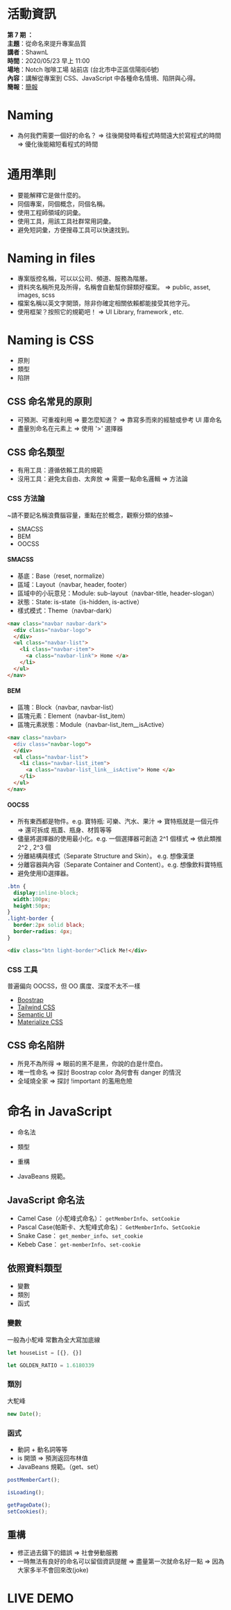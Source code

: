 # 活動資訊

**第 7 期 ：**<br>
**主題**：從命名來提升專案品質<br>
**講者**：ShawnL<br>
**時間**：2020/05/23 早上 11:00<br>
**場地**：Notch 咖啡工場 站前店 (台北市中正區信陽街6號) <br>
**內容**：講解從專案到 CSS、JavaScript 中各種命名情境、陷阱與心得。 <br>
**簡報**：[簡報](https://docs.google.com/presentation/d/e/2PACX-1vQou__qYMEEyGws93wsXTB40LviiHQm3WjeCxllDTaO9SZFpD3_FYlIYMAaQSES8c9qTKgxykFeFPmA/pub?start=false&loop=false&delayms=60000)

# Naming
- 為何我們需要一個好的命名？ => 往後開發時看程式時間遠大於寫程式的時間 => 優化後能縮短看程式的時間

# 通用準則
- 要能解釋它是做什麼的。
- 同個專案，同個概念，同個名稱。
- 使用工程師領域的詞彙。
- 使用工具，用該工具社群常用詞彙。
- 避免短詞彙，方便搜尋工具可以快速找到。

# Naming in files
- 專案版控名稱，可以以公司、頻道、服務為階層。
- 資料夾名稱所見及所得，名稱會自動幫你歸類好檔案。 => public, asset, images, scss
- 檔案名稱以英文字開頭，除非你確定相關依賴都能接受其他字元。
- 使用框架？按照它的規範吧！ => UI Library, framework , etc.

# Naming is CSS
- 原則
- 類型
- 陷阱

## CSS 命名常見的原則
- 可預測、可重複利用 => 要怎麼知道？ => 靠寫多而來的經驗或參考 UI 庫命名
- 盡量別命名在元素上 => 使用 '>' 選擇器

## CSS 命名類型
- 有用工具：遵循依賴工具的規範
- 沒用工具：避免太自由、太奔放 => 需要一點命名邏輯 => 方法論

### CSS 方法論
~請不要記名稱浪費腦容量，重點在於概念，觀察分類的依據~
- SMACSS
- BEM
- OOCSS

#### SMACSS
- 基底：Base（reset, normalize）
- 區域：Layout（navbar, header, footer）
- 區域中的小玩意兒：Module: sub-layout（navbar-title, header-slogan）
- 狀態：State: is-state（is-hidden, is-active）
- 樣式模式：Theme（navbar-dark）

```html
<nav class="navbar navbar-dark">
  <div class="navbar-logo">
  </div>
  <ul class="navbar-list">
    <li class="navbar-item">
      <a class="navbar-link"> Home </a>
    </li>
  </ul>
</nav>
```

#### BEM
- 區塊：Block（navbar, navbar-list）
- 區塊元素：Element（navbar-list_item）
- 區塊元素狀態：Module（navbar-list_item__isActive）

```html
<nav class="navbar>
  <div class="navbar-logo">
  </div>
  <ul class="navbar-list">
    <li class="navbar-list_item">
      <a class="navbar-list_link__isActive"> Home </a>
    </li>
  </ul>
</nav>
```

#### OOCSS
- 所有東西都是物件。e.g. 寶特瓶: 可樂、汽水、果汁 => 寶特瓶就是一個元件 => 還可拆成 瓶蓋、瓶身、材質等等
- 儘量將選擇器的使用最小化。e.g. 一個選擇器可創造 2^1 個樣式 => 依此類推 2^2 , 2^3 個
- 分離結構與樣式（Separate Structure and Skin）。 e.g. 想像漢堡
- 分離容器與內容（Separate Container and Content）。e.g. 想像飲料寶特瓶
- 避免使用ID選擇器。


```css
.btn {
  display:inline-block;
  width:100px;
  height:50px;
}
.light-border {
  border:2px solid black;
  border-radius: 4px;
}
```

```html
<div class="btn light-border">Click Me!</div>
```

### CSS 工具
普遍偏向 OOCSS，但 OO 廣度、深度不太不一樣
- [Boostrap](https://getbootstrap.com/)
- [Tailwind CSS](https://tailwindcss.com/)
- [Semantic UI](https://semantic-ui.com/)
- [Materialize CSS](https://materializecss.com/) 

## CSS 命名陷阱
- 所見不為所得 => 眼前的黑不是黑，你說的白是什麼白。
- 唯一性命名 => 探討 Boostrap color 為何會有 danger 的情況
- 全域燒全家 => 探討 !important 的濫用危險

# 命名 in JavaScript
- 命名法
- 類型
- 重構


- JavaBeans 規範。

## JavaScript 命名法
- Camel Case（小駝峰式命名）： `getMemberInfo`、`setCookie`
- Pascal Case(帕斯卡、大駝峰式命名)： `GetMemberInfo`、`SetCookie`
- Snake Case： `get_member_info`、`set_cookie`
- Kebeb Case： `get-memberInfo`、`set-cookie`

## 依照資料類型
- 變數
- 類別
- 函式

### 變數
一般為小駝峰
常數為全大寫加底線

```js
let houseList = [{}, {}]

let GOLDEN_RATIO = 1.6180339
```

### 類別
大駝峰

```js
new Date();
```

### 函式
- 動詞 + 動名詞等等
- is 開頭 => 預測返回布林值
- JavaBeans 規範。（get、set）

```js
postMemberCart();

isLoading();

getPageDate();
setCookies();
```

## 重構
- 修正過去鑄下的錯誤 => 社會勞動服務
- 一時無法有良好的命名可以留個資訊提醒 => 盡量第一次就命名好一點 => 因為大家多半不會回來改(joke)

# LIVE DEMO
